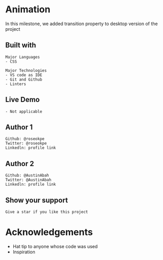 # Animation
In this milestone, we added transition property to desktop version of the project


## Built with 
    Major Languages
    - CSS
    
    Major Technologies
    - VS code as IDE
    - Git and Github
    - Linters

## Live Demo
    - Not applicable

## Author 1

    Github: @roseokpe
    Twitter: @roseokpe
    Linkedln: profile link

## Author 2

    Github: @AustinAbah
    Twitter: @AustinAbah
    Linkedln: profile link    


## Show your support
    Give a star if you like this project

# Acknowledgements
  -   Hat tip to anyone whose code was used
  -   Inspiration